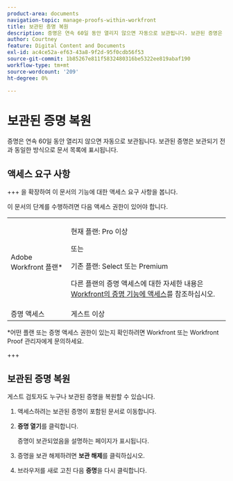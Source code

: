 ```yaml
---
product-area: documents
navigation-topic: manage-proofs-within-workfront
title: 보관된 증명 복원
description: 증명은 연속 60일 동안 열리지 않으면 자동으로 보관됩니다. 보관된 증명은 보관되기 전과 동일한 방식으로 문서 목록에 표시됩니다.
author: Courtney
feature: Digital Content and Documents
exl-id: ac4ce52a-ef63-43a8-9f2d-95f0cdb56f53
source-git-commit: 1b85267e811f5832480316be5322ee819abaf190
workflow-type: tm+mt
source-wordcount: '209'
ht-degree: 0%

---
```


# 보관된 증명 복원

증명은 연속 60일 동안 열리지 않으면 자동으로 보관됩니다. 보관된 증명은 보관되기 전과 동일한 방식으로 문서 목록에 표시됩니다.

## 액세스 요구 사항

+++ 을 확장하여 이 문서의 기능에 대한 액세스 요구 사항을 봅니다.

이 문서의 단계를 수행하려면 다음 액세스 권한이 있어야 합니다.

<table style="table-layout:auto"> 
 <col> 
 <col> 
 <tbody> 
  <tr> 
   <td role="rowheader">Adobe Workfront 플랜*</td> 
   <td> <p>현재 플랜: Pro 이상</p> <p>또는</p> <p>기존 플랜: Select 또는 Premium</p> <p>다른 플랜의 증명 액세스에 대한 자세한 내용은 <a href="/help/quicksilver/administration-and-setup/manage-workfront/configure-proofing/access-to-proofing-functionality.md" class="MCXref xref">Workfront의 증명 기능에 액세스</a>를 참조하십시오.</p> </td> 
  </tr>

<tr> 
   <td role="rowheader">증명 액세스 </td> 
   <td>게스트 이상</td> 
  </tr> 
 </tbody> 
</table>

&#42;어떤 플랜 또는 증명 액세스 권한이 있는지 확인하려면 Workfront 또는 Workfront Proof 관리자에게 문의하세요.

+++

## 보관된 증명 복원

게스트 검토자도 누구나 보관된 증명을 복원할 수 있습니다.

1. 액세스하려는 보관된 증명이 포함된 문서로 이동합니다.
1. **증명 열기**&#x200B;를 클릭합니다.

   증명이 보관되었음을 설명하는 페이지가 표시됩니다.

1. 증명을 보관 해제하려면 **보관 해제**&#x200B;를 클릭하십시오.
1. 브라우저를 새로 고친 다음 **증명**&#x200B;을 다시 클릭합니다.
